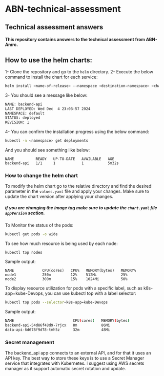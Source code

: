 # ABN-technical-assessment
## Technical assessment answers

#### This repository contains answers to the technical assessment from ABN-Amro.

## How to use the helm charts:

1- Clone the repository and go to the `helm` directory.
2- Execute the below command to install the chart for each service:
```bash
helm install <name-of-release> --namespace <destination-namespace> <chart-name>
```
3- You should see a message like below:
```bash
NAME: backend-api
LAST DEPLOYED: Wed Dec  4 23:03:57 2024
NAMESPACE: default
STATUS: deployed
REVISION: 1
```
4- You can confirm the installation progress using the below command:
```bash
kubectl -n <namespace> get deployments
```
And you should see something like below:
```
NAME          READY   UP-TO-DATE   AVAILABLE   AGE
backend-api   1/1     1            1           5m32s
```

### How to change the helm chart

To modify the helm chart go to the relative directory and find the desired parameter in the `values.yaml` file and apply your changes. Make sure to update the chart version after applying your changes.

##### if you are changing the image tag make sure to update the `chart.yaml` file `appVersion` section.

To Monitor the status of the pods:
```bash
kubectl get pods -o wide
```

To see how much resource is being used by each node:
```
kubectl top nodes
```
Sample output:
```
NAME             CPU(cores)   CPU%   MEMORY(bytes)   MEMORY%
node1            250m         12%    512Mi           25%
node2            300m         15%    1024Mi          50%
```

To display resource utilization for pods with a specific label, such as k8s-app=kube-Devops, you can use kubectl top with a label selector:
```bash
kubectl top pods --selector=k8s-app=kube-Devops
```
Sample output:
```bash
NAME                           CPU(cores)   MEMORY(bytes)
backend-api-54d86f48d9-7rjcx   8m           86Mi
data-api-6d678f9d78-tmh5z      32m          48Mi
```

### Secret management

The backend_api app connects to an external API, and for that it uses an API key. The best way to store these keys is to use a Secret Manager service that integrates with Kubernetes. I suggest using AWS secrets manager as it support automatic secret rotation and update.
